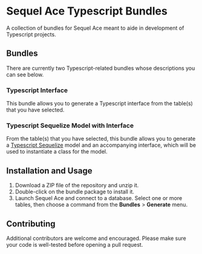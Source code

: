 # Sequel Ace Typescript Bundles

A collection of bundles for Sequel Ace meant to aide in development of Typescript projects.

## Bundles

There are currently two Typescript-related bundles whose descriptions you can see below.

### Typescript Interface

This bundle allows you to generate a Typescript interface from the table(s) that you have selected.

### Typescript Sequelize Model with Interface

From the table(s) that you have selected, this bundle allows you to generate a [Typescript Sequelize](https://github.com/RobinBuschmann/sequelize-typescript) model and an accompanying interface, which will be used to instantiate a class for the model.

## Installation and Usage

1. Download a ZIP file of the repository and unzip it.
2. Double-click on the bundle package to install it.
3. Launch Sequel Ace and connect to a database. Select one or more tables, then choose a command from the **Bundles** > **Generate** menu.

## Contributing

Additional contributors are welcome and encouraged. Please make sure your code is well-tested before opening a pull request.
